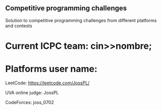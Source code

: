 ## Competitive programming challenges
Solution to competitive programming challenges from different platforms and contests

# Current ICPC team: cin>>nombre;

# Platforms user name:

LeetCode: https://leetcode.com/JossPL/

UVA online judge: JossPL

CodeForces: joss_0702
